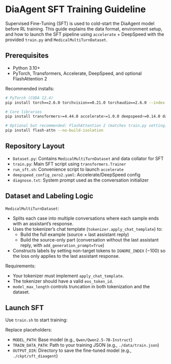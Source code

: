 # DiaAgent SFT Training Guideline

Supervised Fine-Tuning (SFT) is used to cold-start the DiaAgent model before RL training. This guide explains the data format, environment setup, and how to launch the SFT pipeline using `accelerate` + DeepSpeed with the provided `train.py` and `MedicalMultiTurnDataset`.

## Prerequisites

- Python 3.10+
- PyTorch, Transformers, Accelerate, DeepSpeed, and optional FlashAttention 2

Recommended installs:
```bash
# PyTorch (CUDA 12.4)
pip install torch==2.6.0 torchvision==0.21.0 torchaudio==2.6.0 --index-url https://download.pytorch.org/whl/cu124

# Core libraries
pip install transformers>=4.44.0 accelerate>=1.0.0 deepspeed>=0.14.0 datasets

# Optional but recommended: FlashAttention 2 (matches train.py setting)
pip install flash-attn --no-build-isolation
```

## Repository Layout

- `Dataset.py`: Contains `MedicalMultiTurnDataset` and data collator for SFT
- `train.py`: Main SFT script using `transformers.Trainer`
- `run_sft.sh`: Convenience script to launch `accelerate`
- `deepspeed_config_zero2.yaml`: Accelerate/DeepSpeed config
- `diagnose.txt`: System prompt used as the conversation initializer

## Dataset and Labeling Logic

`MedicalMultiTurnDataset`:
- Splits each case into multiple conversations where each sample ends with an assistant’s response.
- Uses the tokenizer’s chat template (`tokenizer.apply_chat_template`) to:
  - Build the full example (source + last assistant reply)
  - Build the source-only part (conversation without the last assistant reply, with `add_generation_prompt=True`)
- Constructs labels by setting non-target tokens to `IGNORE_INDEX` (−100) so the loss only applies to the last assistant response.

Requirements:
- Your tokenizer must implement `apply_chat_template`.
- The tokenizer should have a valid `eos_token_id`.
- `model_max_length` controls truncation in both tokenization and the dataset.

## Launch SFT

Use `train.sh` to start training:

Replace placeholders:
- `MODEL_PATH`: Base model (e.g., `Qwen/Qwen2.5-7B-Instruct`)
- `TRAIN_DATA_PATH`: Path to your training JSON (e.g., `./data/train.json`)
- `OUTPUT_DIR`: Directory to save the fine-tuned model (e.g., `./ckpt/sft_diaagent`)
